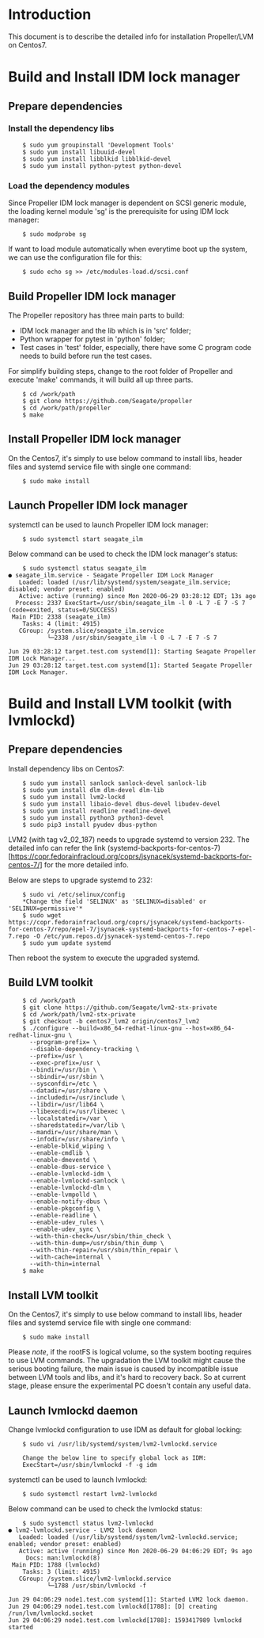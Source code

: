 # Introduction

This document is to describe the detailed info for installation
Propeller/LVM on Centos7.

# Build and Install IDM lock manager

## Prepare dependencies

### Install the dependency libs

```
    $ sudo yum groupinstall 'Development Tools'
    $ sudo yum install libuuid-devel
    $ sudo yum install libblkid libblkid-devel
    $ sudo yum install python-pytest python-devel
```

### Load the dependency modules

Since Propeller IDM lock manager is dependent on SCSI generic module,
the loading kernel module 'sg' is the prerequisite for using IDM lock
manager:

```
    $ sudo modprobe sg
```

If want to load module automatically when everytime boot up the system,
we can use the configuration file for this:

```
    $ sudo echo sg >> /etc/modules-load.d/scsi.conf
```


## Build Propeller IDM lock manager

The Propeller repository has three main parts to build:

- IDM lock manager and the lib which is in 'src' folder;
- Python wrapper for pytest in 'python' folder;
- Test cases in 'test' folder, especially, there have some C program
  code needs to build before run the test cases.

For simplify building steps, change to the root folder of Propeller and
execute 'make' commands, it will build all up three parts.

```
    $ cd /work/path
    $ git clone https://github.com/Seagate/propeller
    $ cd /work/path/propeller
    $ make
```

## Install Propeller IDM lock manager

On the Centos7, it's simply to use below command to install libs,
header files and systemd service file with single one command:

```
    $ sudo make install
```

## Launch Propeller IDM lock manager

systemctl can be used to launch Propeller IDM lock manager:

```
    $ sudo systemctl start seagate_ilm
```

Below command can be used to check the IDM lock manager's status:

```
    $ sudo systemctl status seagate_ilm
● seagate_ilm.service - Seagate Propeller IDM Lock Manager
   Loaded: loaded (/usr/lib/systemd/system/seagate_ilm.service; disabled; vendor preset: enabled)
   Active: active (running) since Mon 2020-06-29 03:28:12 EDT; 13s ago
  Process: 2337 ExecStart=/usr/sbin/seagate_ilm -l 0 -L 7 -E 7 -S 7 (code=exited, status=0/SUCCESS)
 Main PID: 2338 (seagate_ilm)
    Tasks: 4 (limit: 4915)
   CGroup: /system.slice/seagate_ilm.service
           └─2338 /usr/sbin/seagate_ilm -l 0 -L 7 -E 7 -S 7

Jun 29 03:28:12 target.test.com systemd[1]: Starting Seagate Propeller IDM Lock Manager...
Jun 29 03:28:12 target.test.com systemd[1]: Started Seagate Propeller IDM Lock Manager.

```

# Build and Install LVM toolkit (with lvmlockd)

## Prepare dependencies

Install dependency libs on Centos7:

```
    $ sudo yum install sanlock sanlock-devel sanlock-lib
    $ sudo yum install dlm dlm-devel dlm-lib
    $ sudo yum install lvm2-lockd
    $ sudo yum install libaio-devel dbus-devel libudev-devel
    $ sudo yum install readline readline-devel
    $ sudo yum install python3 python3-devel
    $ sudo pip3 install pyudev dbus-python
```

LVM2 (with tag v2_02_187) needs to upgrade systemd to version 232.
The detailed info can refer the link (systemd-backports-for-centos-7)[https://copr.fedorainfracloud.org/coprs/jsynacek/systemd-backports-for-centos-7/]
for the more detailed info.

Below are steps to upgrade systemd to 232:

```
    $ sudo vi /etc/selinux/config
    *Change the field 'SELINUX' as 'SELINUX=disabled' or 'SELINUX=permissive'*
    $ sudo wget https://copr.fedorainfracloud.org/coprs/jsynacek/systemd-backports-for-centos-7/repo/epel-7/jsynacek-systemd-backports-for-centos-7-epel-7.repo -O /etc/yum.repos.d/jsynacek-systemd-centos-7.repo
    $ sudo yum update systemd
```

Then reboot the system to execute the upgraded systemd.


## Build LVM toolkit

```
    $ cd /work/path
    $ git clone https://github.com/Seagate/lvm2-stx-private
    $ cd /work/path/lvm2-stx-private
    $ git checkout -b centos7_lvm2 origin/centos7_lvm2
    $ ./configure --build=x86_64-redhat-linux-gnu --host=x86_64-redhat-linux-gnu \
      --program-prefix= \
      --disable-dependency-tracking \
      --prefix=/usr \
      --exec-prefix=/usr \
      --bindir=/usr/bin \
      --sbindir=/usr/sbin \
      --sysconfdir=/etc \
      --datadir=/usr/share \
      --includedir=/usr/include \
      --libdir=/usr/lib64 \
      --libexecdir=/usr/libexec \
      --localstatedir=/var \
      --sharedstatedir=/var/lib \
      --mandir=/usr/share/man \
      --infodir=/usr/share/info \
      --enable-blkid_wiping \
      --enable-cmdlib \
      --enable-dmeventd \
      --enable-dbus-service \
      --enable-lvmlockd-idm \
      --enable-lvmlockd-sanlock \
      --enable-lvmlockd-dlm \
      --enable-lvmpolld \
      --enable-notify-dbus \
      --enable-pkgconfig \
      --enable-readline \
      --enable-udev_rules \
      --enable-udev_sync \
      --with-thin-check=/usr/sbin/thin_check \
      --with-thin-dump=/usr/sbin/thin_dump \
      --with-thin-repair=/usr/sbin/thin_repair \
      --with-cache=internal \
      --with-thin=internal
    $ make
```

## Install LVM toolkit

On the Centos7, it's simply to use below command to install libs,
header files and systemd service file with single one command:

```
    $ sudo make install
```

Please *note*, if the rootFS is logical volume, so the system
booting requires to use LVM commands.  The upgradation the
LVM toolkit might cause the serious booting failure, the
main issue is caused by incompatible issue between LVM tools
and libs, and it's hard to recovery back.  So at current stage,
please ensure the experimental PC doesn't contain any useful
data.

## Launch lvmlockd daemon

Change lvmlockd configuration to use IDM as default for global locking:
```
    $ sudo vi /usr/lib/systemd/system/lvm2-lvmlockd.service

    Change the below line to specify global lock as IDM:
    ExecStart=/usr/sbin/lvmlockd -f -g idm
```

systemctl can be used to launch lvmlockd:

```
    $ sudo systemctl restart lvm2-lvmlockd
```

Below command can be used to check the lvmlockd status:

```
    $ sudo systemctl status lvm2-lvmlockd
● lvm2-lvmlockd.service - LVM2 lock daemon
   Loaded: loaded (/usr/lib/systemd/system/lvm2-lvmlockd.service; enabled; vendor preset: enabled)
   Active: active (running) since Mon 2020-06-29 04:06:29 EDT; 9s ago
     Docs: man:lvmlockd(8)
 Main PID: 1788 (lvmlockd)
    Tasks: 3 (limit: 4915)
   CGroup: /system.slice/lvm2-lvmlockd.service
           └─1788 /usr/sbin/lvmlockd -f

Jun 29 04:06:29 node1.test.com systemd[1]: Started LVM2 lock daemon.
Jun 29 04:06:29 node1.test.com lvmlockd[1788]: [D] creating /run/lvm/lvmlockd.socket
Jun 29 04:06:29 node1.test.com lvmlockd[1788]: 1593417989 lvmlockd started
```

